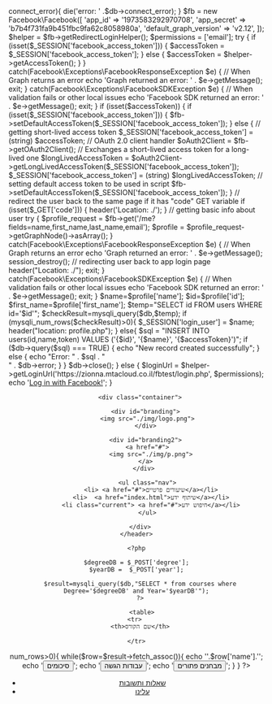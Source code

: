 <?php
include('config.php');
session_start();
require_once __DIR__ . '/src/Facebook/autoload.php'; 

if ($db->connect_error){
  die('error: ' .$db->connect_error);
}
$fb = new Facebook\Facebook([
  'app_id' => '1973583292970708',
  'app_secret' => 'b7b4f731fa9b451fbc9fa62c8058980a',
  'default_graph_version' => 'v2.12',
  ]);
$helper = $fb->getRedirectLoginHelper();
$permissions = ['email']; 
  
try {
  if (isset($_SESSION['facebook_access_token'])) {
    $accessToken = $_SESSION['facebook_access_token'];
  } else {
      $accessToken = $helper->getAccessToken();
  }
} catch(Facebook\Exceptions\FacebookResponseException $e) {
  // When Graph returns an error
  echo 'Graph returned an error: ' . $e->getMessage();
    exit;
} catch(Facebook\Exceptions\FacebookSDKException $e) {
  // When validation fails or other local issues
  echo 'Facebook SDK returned an error: ' . $e->getMessage();
    exit;
 }
if (isset($accessToken)) {
  if (isset($_SESSION['facebook_access_token'])) {
    $fb->setDefaultAccessToken($_SESSION['facebook_access_token']);
  } else {
    // getting short-lived access token
    $_SESSION['facebook_access_token'] = (string) $accessToken;
      // OAuth 2.0 client handler
    $oAuth2Client = $fb->getOAuth2Client();
    // Exchanges a short-lived access token for a long-lived one
    $longLivedAccessToken = $oAuth2Client->getLongLivedAccessToken($_SESSION['facebook_access_token']);
    $_SESSION['facebook_access_token'] = (string) $longLivedAccessToken;
    // setting default access token to be used in script
    $fb->setDefaultAccessToken($_SESSION['facebook_access_token']);
  }
  // redirect the user back to the same page if it has "code" GET variable
  if (isset($_GET['code'])) {
    header('Location: ./');
  }
  // getting basic info about user
  try {
    $profile_request = $fb->get('/me?fields=name,first_name,last_name,email');
    $profile = $profile_request->getGraphNode()->asArray();
  } catch(Facebook\Exceptions\FacebookResponseException $e) {
    // When Graph returns an error
    echo 'Graph returned an error: ' . $e->getMessage();
    session_destroy();
    // redirecting user back to app login page
    header("Location: ./");
    exit;
  } catch(Facebook\Exceptions\FacebookSDKException $e) {
    // When validation fails or other local issues
    echo 'Facebook SDK returned an error: ' . $e->getMessage();
    exit;
  }
  $name=$profile['name'];
  $id=$profile['id'];
  $first_name=$profile['first_name'];
  $temp="SELECT id FROM users WHERE id='$id'";
  $checkResult=mysqli_query($db,$temp);
  if (mysqli_num_rows($checkResult)>0){
    $_SESSION['login_user'] = $name;
         header("location: profile.php");
  }
  else{
   $sql = "INSERT INTO users(id,name,token)
  VALUES ('{$id}', '{$name}', '{$accessToken}')";
  if ($db->query($sql) === TRUE) {
    echo "New record created successfully";
} else {
    echo "Error: " . $sql . "<br>" . $db->error;
}
}

$db->close();
} else {
  $loginUrl = $helper->getLoginUrl('https://zionna.mtacloud.co.il/fbtest/login.php', $permissions);
  echo '<a href="' . $loginUrl . '">Log in with Facebook!</a>';

}


<?php
     include('config.php');
?>


<!DOCTYPE html>
<html>
<head>
    <head>
    <link href="https://fonts.googleapis.com/css?family=Varela+Round" rel="stylesheet">
    <meta charset="utf-8">
    <meta name="viewport" content="width=device-width">
    <title>Acme Web Deisgn | Search Knowlage</title>
    <link rel="stylesheet" href="./css/style.css">


    
  </head>
  
  <body>
    <header>

      <div class="container">

         <div id="branding">
          <img src="./img/logo.png">
         </div>

         <div id="branding2">
          <a href="#">
            <img src="./img/p.png">
          </a> 
        </div>

          <ul class="nav">
            <li> <a href="#">שיעורים פרטיים</a></li>
            <li>  <a href="index.html">שיתוף ידע</a></li>
            <li class="current"> <a href="#">חיפוש ידע</a></li>
          </ul>

      </div>
    </header>

    <?php

    $degreeDB = $_POST['degree'];
    $yearDB =  $_POST['year'];
      
      $result=mysqli_query($db,"SELECT * from courses where Degree='$degreeDB' and Year='$yearDB'");
      ?>

       <table>
    <tr> 
      <th>שם הקורס</th>
     
    </tr>
<?php
      if ($result->num_rows>0){ 
                while($row=$result->fetch_assoc()){
                    echo '<tr><td>'.$row['name'].'</td>';
                    echo '<td><button type="button">סיכומים</button></td>';
                    echo '<td><button type="button">עבודות הגשה</button></td>';
                    echo '<td><button type="button"> מבחנים פתורים</button></td></tr>';
                }
            }

    ?>
  </table>

  <footer>
          <ul class="nav">
            <li> <a href="FAQ.html">שאלות ותשובות</a></li>
            <li> <a href="#">עלינו</a></li>
          </ul>
    </footer>


</body>
</html>


 
